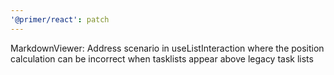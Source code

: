 ```yaml
---
'@primer/react': patch
---
```


MarkdownViewer: Address scenario in useListInteraction where the position calculation can be incorrect when tasklists appear above legacy task lists

<!-- Changed components: MarkdownViewer -->
